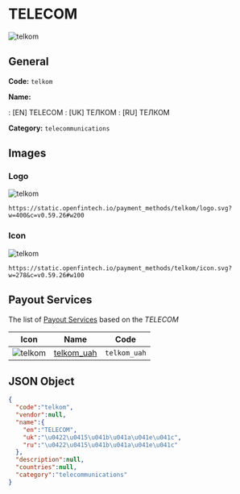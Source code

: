 
# TELECOM 
![telkom](https://static.openfintech.io/payment_methods/telkom/logo.svg?w=400&c=v0.59.26#w200)  

## General 
**Code:** `telkom` 
 
**Name:** 
 
:	[EN] TELECOM 
:	[UK] ТЕЛКОМ 
:	[RU] ТЕЛКОМ 
 
**Category:** `telecommunications` 
 

## Images 

### Logo 
![telkom](https://static.openfintech.io/payment_methods/telkom/logo.svg?w=400&c=v0.59.26#w200)  

```
https://static.openfintech.io/payment_methods/telkom/logo.svg?w=400&c=v0.59.26#w200
```  

### Icon 
![telkom](https://static.openfintech.io/payment_methods/telkom/icon.svg?w=278&c=v0.59.26#w100)  

```
https://static.openfintech.io/payment_methods/telkom/icon.svg?w=278&c=v0.59.26#w100
```  

## Payout Services 
 
The list of [Payout Services](/payout-services/) based on the _TELECOM_ 

|Icon|Name|Code| 
|:---:|:---:|:---:| 
|![telkom](https://static.openfintech.io/payout_methods/telkom/icon.svg?w=278&c=v0.59.26#w40) |[telkom_uah](/payout-services/telkom_uah/)|`telkom_uah`| 
 

## JSON Object 

```json
{
  "code":"telkom",
  "vendor":null,
  "name":{
    "en":"TELECOM",
    "uk":"\u0422\u0415\u041b\u041a\u041e\u041c",
    "ru":"\u0422\u0415\u041b\u041a\u041e\u041c"
  },
  "description":null,
  "countries":null,
  "category":"telecommunications"
}
```  
